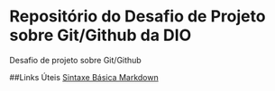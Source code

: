# Repositório do Desafio de Projeto sobre Git/Github da DIO
Desafio de projeto sobre Git/Github

##Links Úteis
[Sintaxe Básica Markdown](https://www.markdownguide.org/basic-syntax/)
